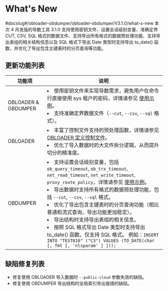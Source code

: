 What's New 
===============================
#docslug#/obloader-obdumper/obloader-obdumper/V3.1.0/what-s-new
本次 4 月发版的导数工具 3.1.0 支持使用密钥文件、设置会话级别变量、准确定界 CUT, CSV, SQL 格式的数据文件、支持导出所有格式的数据预处理功能、支持导出表组的相关结构信息以及 SQL 格式下导出 Date 类型时支持导出 to_date() 函数，并优化了导出包含主键表时的分页查询等功能。

更新功能列表 
---------------------------



|         功能项          |                                                                                                                                                                                                                                                                                                                              说明                                                                                                                                                                                                                                                                                                                              |
|----------------------|--------------------------------------------------------------------------------------------------------------------------------------------------------------------------------------------------------------------------------------------------------------------------------------------------------------------------------------------------------------------------------------------------------------------------------------------------------------------------------------------------------------------------------------------------------------------------------------------------------------------------------------------------------------|
| OBLOADER \& OBDUMPER | <li> 使用密钥文件来实现导数需求，避免用户在命令行直接使用 sys 租户的密码，详情请参见 [使用示例](3.OBLOADER/2.obloader-user-guide/6.obloader-scenarios.md)。 </li>   <li> 支持准确定界数据文件（`--cut`, `--csv`, `--sql` 格式）。 </li>                                                                                                                                                                                                                                                                                                                                                                                                                           |
| OBLOADER             | <li> 丰富了控制文件支持的预处理函数，详情请参见 [OBLOADER 定义控制文件](3.OBLOADER/2.obloader-user-guide/4.obloader-data-processing/1.obloader-define-control-files.md)。  </li>  <li> 优化了导入数据时的大文件拆分逻辑，从而提升切分的精准度。 </li>                                                                                                                                                                                                                                                                                                                                                     |
| OBDUMPER             | <li> 支持设置会话级别变量，包括 `ob_query_timeout`, `ob_trx_timeout`, `net_read_timeout`, `net_write_timeout`, `proxy_route_policy`，详情请参见 [使用示例](4.OBDUMPER/2.obdumper-user-guide/6.obdumper-scenarios.md)。  </li>  <li> 导出数据时支持所有格式的数据预处理功能，包括 `--cut`, `--csv`,  `--sql` 格式。 </li>   <li> 优化了导出包含主键表时的分页查询功能（相比普通和流式查询，导出功能更加稳定）。  </li>  <li> 导出结构时支持导出表组的相关信息。  </li>  <li> 按照 SQL 格式导出 Date 类型时支持导出 to_date() 函数。仅支持 SQL 格式。 例如：`INSERT INTO "TEST010" ("C3") VALUES (TO_DATE(char [, fmt [, 'nlsparam' ] ]));`   </li>  |



缺陷修复列表 
---------------------------

* 修复使用 OBLOADER 导入数据时 `--public-cloud` 参数失效的缺陷。
* 修复使用 OBDUMPER 导出结构时全局索引导出报错的缺陷。